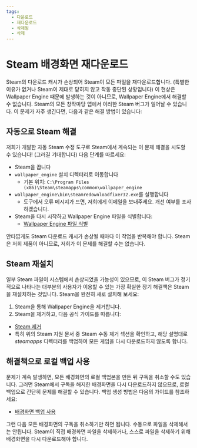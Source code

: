 ```yaml
---
tags:
  - 다운로드
  - 재다운로드
  - 삭제됨
  - 삭제
---
```


# Steam 배경화면 재다운로드

Steam의 다운로드 캐시가 손상되어 Steam이 모든 파일을 재다운로드합니다. (특별한 이유가 없거나 Steam이 제대로 닫히지 않고 작동 중단된 상황입니다) 이 현상은 Wallpaper Engine 때문에 발생하는 것이 아니므로, Wallpaper Engine에서 해결할 수 없습니다. Steam의 모든 창작마당 앱에서 이러한 Steam 버그가 일어날 수 있습니다. 이 문제가 자주 생긴다면, 다음과 같은 해결 방법이 있습니다:

## 자동으로 Steam 해결
저희가 개발한 자동 Steam 수정 도구로 Steam에서 계속되는 이 문제 해결을 시도할 수 있습니다! (그러길 기대합니다) 다음 단계를 따르세요:
* Steam을 끕니다
* `wallpaper_engine` 설치 디렉터리로 이동합니다
  * 기본 위치: `C:\Program Files (x86)\Steam\steamapps\common\wallpaper_engine`
* `wallpaper_engine\bin\steamredownloadfixer32.exe`를 실행합니다
  * 도구에서 오류 메시지가 뜨면, 저희에게 이메일을 보내주세요. 개선 여부를 조사하겠습니다.
* Steam을 다시 시작하고 Wallpaper Engine 파일을 식별합니다:
  * [Wallpaper Engine 파일 식별](https://support.steampowered.com/kb_article.php?ref=2037-QEUH-3335)

안타깝게도 Steam 다운로드 캐시가 손상될 때마다 이 작업을 반복해야 합니다. Steam은 저희 제품이 아니므로, 저희가 이 문제를 해결할 수는 없습니다.

## Steam 재설치

일부 Steam 파일이 시스템에서 손상되었을 가능성이 있으므로, 이 Steam 버그가 정기적으로 나타나는 대부분의 사용자가 이용할 수 있는 가장 확실한 장기 해결책은 Steam을 재설치하는 것입니다. Steam을 완전히 새로 설치해 보세요:

1. Steam을 통해 Wallpaper Engine을 제거합니다.
2. Steam을 제거하고, 다음 공식 가이드를 따릅니다:
  * [Steam 제거](https://support.steampowered.com/kb_article.php?ref=9609-OBMP-2526)
  * 특히 위의 Steam 지원 문서 중 Steam 수동 제거 섹션을 확인하고, 해당 설명대로 *steamapps* 디렉터리를 백업하여 모든 게임을 다시 다운로드하지 않도록 합니다.

## 해결책으로 로컬 백업 사용

문제가 계속 발생하면, 모든 배경화면의 로컬 백업본을 만든 뒤 구독을 취소할 수도 있습니다. 그러면 Steam에서 구독을 해지한 배경화면을 다시 다운로드하지 않으므로, 로컬 백업으로 간단히 문제를 해결할 수 있습니다. 백업 생성 방법은 다음의 가이드를 참조하세요:

* [배경화면 백업 사용](/steam/backup)

그런 다음 모든 배경화면의 구독을 취소하기만 하면 됩니다. 수동으로 파일을 삭제해서는 안됩니다. Steam이 직접 배경화면 파일을 삭제하거나, 스스로 파일을 삭제하기 위해 배경화면을 다시 다운로드해야 합니다.